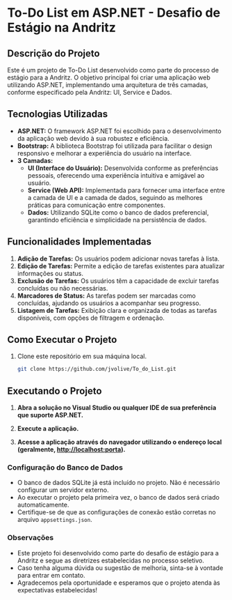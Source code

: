 # To-Do List em ASP.NET - Desafio de Estágio na Andritz

## Descrição do Projeto

Este é um projeto de To-Do List desenvolvido como parte do processo de estágio para a Andritz. O objetivo principal foi criar uma aplicação web utilizando ASP.NET, implementando uma arquitetura de três camadas, conforme especificado pela Andritz: UI, Service e Dados.

## Tecnologias Utilizadas

- **ASP.NET:** O framework ASP.NET foi escolhido para o desenvolvimento da aplicação web devido à sua robustez e eficiência.
- **Bootstrap:** A biblioteca Bootstrap foi utilizada para facilitar o design responsivo e melhorar a experiência do usuário na interface.
- **3 Camadas:**
  - **UI (Interface do Usuário):** Desenvolvida conforme as preferências pessoais, oferecendo uma experiência intuitiva e amigável ao usuário.
  - **Service (Web API):** Implementada para fornecer uma interface entre a camada de UI e a camada de dados, seguindo as melhores práticas para comunicação entre componentes.
  - **Dados:** Utilizando SQLite como o banco de dados preferencial, garantindo eficiência e simplicidade na persistência de dados.

## Funcionalidades Implementadas

1. **Adição de Tarefas:** Os usuários podem adicionar novas tarefas à lista.
2. **Edição de Tarefas:** Permite a edição de tarefas existentes para atualizar informações ou status.
3. **Exclusão de Tarefas:** Os usuários têm a capacidade de excluir tarefas concluídas ou não necessárias.
4. **Marcadores de Status:** As tarefas podem ser marcadas como concluídas, ajudando os usuários a acompanhar seu progresso.
5. **Listagem de Tarefas:** Exibição clara e organizada de todas as tarefas disponíveis, com opções de filtragem e ordenação.

## Como Executar o Projeto

1. Clone este repositório em sua máquina local.
   ```bash
   git clone https://github.com/jvolive/To_do_List.git
   ```

## Executando o Projeto

1. **Abra a solução no Visual Studio ou qualquer IDE de sua preferência que suporte ASP.NET.**

2. **Execute a aplicação.**

3. **Acesse a aplicação através do navegador utilizando o endereço local (geralmente, [http://localhost:porta](http://localhost:porta)).**

### Configuração do Banco de Dados

- O banco de dados SQLite já está incluído no projeto. Não é necessário configurar um servidor externo.
- Ao executar o projeto pela primeira vez, o banco de dados será criado automaticamente.
- Certifique-se de que as configurações de conexão estão corretas no arquivo `appsettings.json`.

### Observações

- Este projeto foi desenvolvido como parte do desafio de estágio para a Andritz e segue as diretrizes estabelecidas no processo seletivo.
- Caso tenha alguma dúvida ou sugestão de melhoria, sinta-se à vontade para entrar em contato.
- Agradecemos pela oportunidade e esperamos que o projeto atenda às expectativas estabelecidas!

